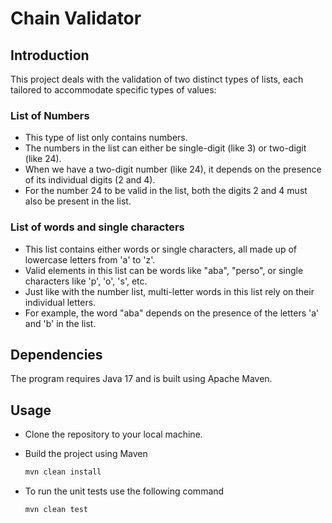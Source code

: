# Chain Validator

## Introduction
This project deals with the validation of two distinct types of lists, each tailored to accommodate specific types of values:

### List of Numbers
   - This type of list only contains numbers.
   - The numbers in the list can either be single-digit (like 3) or two-digit (like 24).
   - When we have a two-digit number (like 24), it depends on the presence of its individual digits (2 and 4).
   - For the number 24 to be valid in the list, both the digits 2 and 4 must also be present in the list.
### List of words and single characters
   - This list contains either words or single characters, all made up of lowercase letters from 'a' to 'z'.
   - Valid elements in this list can be words like "aba", "perso", or single characters like 'p', 'o', 's', etc.
   - Just like with the number list, multi-letter words in this list rely on their individual letters.
   - For example, the word "aba" depends on the presence of the letters 'a' and 'b' in the list.

 ## Dependencies
The program requires Java 17 and is built using Apache Maven.

## Usage
- Clone the repository to your local machine.
- Build the project using Maven

    ```BASH
    mvn clean install
    ```
- To run the unit tests use the following command

    ```BASH
    mvn clean test
    ```


